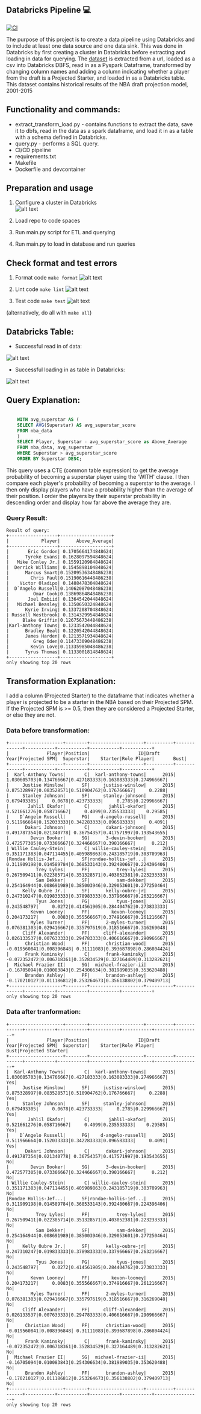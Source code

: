 ## Databricks Pipeline :computer: 
[![CI](https://github.com/nogibjj/jdc_week_10/actions/workflows/cicd.yml/badge.svg)](https://github.com/nogibjj/jdc_week_10/actions/workflows/cicd.yml)

The purpose of this project is to create a data pipeline using Databricks and to include at least one data source and one data sink. This was done in Databricks by first creating a cluster in Databricks before extracting and loading in data for querying. The [dataset](https://github.com/fivethirtyeight/data/tree/master/nba-draft-2015) is extracted from a url, loaded as a csv into Databricks DBFS,  read in as a Pyspark Dataframe, transformed by changing column names and adding a column indicating whether a player from the draft is a Projected Starter, and loaded in as a Databricks table. This dataset contains historical results of the NBA draft projection model, 2001-2015


## Functionality and commands:
* extract_transform_load.py - contains functions to extract the data, save it to dbfs, read in the data as a spark dataframe, and load it in as a table with a schema defined in Databricks.
* query.py - performs a SQL query. 
* CI/CD pipeline   
* requirements.txt
* Makefile
* Dockerfile and devcontainer

## Preparation and usage
1. Configure a cluster in Databricks  
![alt text](images/compute.png)

2. Load repo to code spaces
3. Run main.py script for ETL and querying


4. Run main.py to load in database and run queries

## Check format and test errors
1. Format code `make format`
![alt text](images/format.png)

2. Lint code `make lint`
![alt text](images/lint.png)

3. Test code `make test`
![alt text](images/test.png)

(alternatively, do all with `make all`)


## Databricks Table:
- Successful read in of data:  


![alt text](images/etl.png)

- Successful loading in as table in Databricks:  

![alt text](images/table.png)

## Query Explanation:
```sql

    WITH avg_superstar AS (
    SELECT AVG(Superstar) AS avg_superstar_score
    FROM nba_data
    )
    SELECT Player, Superstar - avg_superstar_score as Above_Average
    FROM nba_data, avg_superstar
    WHERE Superstar > avg_superstar_score
    ORDER BY Superstar DESC;

```
This query uses a CTE (common table expression) to get the average probability of becoming a superstar player using the 'WITH' clause. I then compare each player's probability of becoming a superstar to the average. I then only display players who have a probability higher than the average of their position. I order the players by their superstar probability in descending order and display how far above the average they are. 

### Query Result:
```
Result of query:
+------------------+-------------------+
|            Player|      Above_Average|
+------------------+-------------------+
|       Eric Gordon| 0.1705664174848624|
|      Tyreke Evans| 0.1628097594848624|
|   Mike Conley Jr.| 0.1559120984848624|
|  Derrick Williams| 0.1545898104848624|
|      Marcus Smart|0.15209536348486238|
|        Chris Paul|0.15190616448486238|
|    Victor Oladipo| 0.1488478304848624|
|  D`Angelo Russell|0.14062087048486238|
|         Omar Cook|0.13869864848486238|
|       Joel Embiid| 0.1364542044848624|
|   Michael Beasley| 0.1350650324848624|
|      Kyrie Irving| 0.1337208704848624|
| Russell Westbrook| 0.1314329954848624|
|     Blake Griffin|0.12675673448486238|
|Karl-Anthony Towns| 0.1233542044848624|
|      Bradley Beal| 0.1220542044848624|
|      James Harden| 0.1213571934848624|
|         Greg Oden|0.11473309048486238|
|        Kevin Love|0.11335985048486238|
|      Tyrus Thomas| 0.1133001814848624|
+------------------+-------------------+
only showing top 20 rows
```

## Transformation Explanation:
I add a column (Projected Starter) to the dataframe that indicates whether a player is projected to be a starter in the NBA based on their Projected SPM. If the Projected SPM is >= 0.5, then they are considered a Projected Starter, or else they are not. 

### Data before transformation:
```
+--------------------+--------+--------------------+----------+-------------+-----------+-----------+-----------+-----------+
|              Player|Position|                  ID|Draft Year|Projected SPM|  Superstar|    Starter|Role Player|       Bust|
+--------------------+--------+--------------------+----------+-------------+-----------+-----------+-----------+-----------+
|  Karl-Anthony Towns|       C|  karl-anthony-towns|      2015|  1.030605703|0.134766667|0.427183333|0.163083333|0.274966667|
|     Justise Winslow|      SF|     justise-winslow|      2015|  0.875328997|0.083528571|0.510904762|0.176766667|     0.2288|
|     Stanley Johnson|      SF|     stanley-johnson|      2015|  0.679493305|     0.0678|0.423733333|     0.2785|0.229966667|
|       Jahlil Okafor|       C|       jahlil-okafor|      2015|  0.521661276|0.058716667|     0.4099|0.235533333|    0.29585|
|    D`Angelo Russell|      PG|    d-angelo-russell|      2015|  0.511966664|0.152033333|0.342283333|0.096583333|     0.4091|
|      Dakari Johnson|       C|      dakari-johnson|      2015|  0.491787354|0.021340778| 0.36754357|0.417571997|0.193543655|
|        Devin Booker|      SG|      3-devin-booker|      2015|  0.472577305|0.073366667|0.324466667|0.390166667|      0.212|
| Willie Cauley-Stein|       C| willie-cauley-stein|      2015|  0.351171383|0.047114455|0.405989863|0.243185719|0.303709963|
|Rondae Hollis-Jef...|      SF|rondae-hollis-jef...|      2015|  0.311909198|0.014589784|0.368533143|0.392480667|0.224396406|
|          Trey Lyles|      PF|          trey-lyles|      2015|  0.267509411|0.022385714|0.351328571|0.403052381|0.223233333|
|          Sam Dekker|      SF|          sam-dekker|      2015|  0.254164944|0.008691989|0.385003946|0.329053601|0.277250464|
|     Kelly Oubre Jr.|      SF|      kelly-oubre-jr|      2015|  0.247310247|0.019833333|0.378983333|0.337966667|0.263216667|
|          Tyus Jones|      PG|          tyus-jones|      2015|  0.243548797|     0.0272|0.414561905|0.284404762|0.273833333|
|        Kevon Looney|      PF|        kevon-looney|      2015|  0.204173217|     0.0083|0.355566667|0.374916667|0.261216667|
|        Myles Turner|      PF|      2-myles-turner|      2015|  0.076381303|0.029416667|0.335797619|0.318516667|0.316269048|
|     Cliff Alexander|      PF|     cliff-alexander|      2015|  0.026133537|0.007633333|0.294783333|0.406616667|0.290966667|
|      Christian Wood|      PF|      christian-wood|      2015| -0.019560841|0.008396848| 0.31111083|0.393687898|0.286804424|
|      Frank Kaminsky|       C|      frank-kaminsky|      2015| -0.072352472|0.006718361|0.352834529|0.327164489|0.313282621|
|  Michael Frazier II|      SG|  michael-frazier-ii|      2015|  -0.16705094|0.010083843|0.254306634|0.381989035|0.353620488|
|      Brandon Ashley|      PF|      brandon-ashley|      2015| -0.170210127|0.011186812|0.253264673|0.356138802|0.379409713|
+--------------------+--------+--------------------+----------+-------------+-----------+-----------+-----------+-----------+
only showing top 20 rows
```

### Data after tranformation:

```
+--------------------+--------+--------------------+----------+-------------+-----------+-----------+-----------+-----------+-----------------+
|              Player|Position|                  ID|Draft Year|Projected SPM|  Superstar|    Starter|Role Player|       Bust|Projected Starter|
+--------------------+--------+--------------------+----------+-------------+-----------+-----------+-----------+-----------+-----------------+
|  Karl-Anthony Towns|       C|  karl-anthony-towns|      2015|  1.030605703|0.134766667|0.427183333|0.163083333|0.274966667|              Yes|
|     Justise Winslow|      SF|     justise-winslow|      2015|  0.875328997|0.083528571|0.510904762|0.176766667|     0.2288|              Yes|
|     Stanley Johnson|      SF|     stanley-johnson|      2015|  0.679493305|     0.0678|0.423733333|     0.2785|0.229966667|              Yes|
|       Jahlil Okafor|       C|       jahlil-okafor|      2015|  0.521661276|0.058716667|     0.4099|0.235533333|    0.29585|              Yes|
|    D`Angelo Russell|      PG|    d-angelo-russell|      2015|  0.511966664|0.152033333|0.342283333|0.096583333|     0.4091|              Yes|
|      Dakari Johnson|       C|      dakari-johnson|      2015|  0.491787354|0.021340778| 0.36754357|0.417571997|0.193543655|               No|
|        Devin Booker|      SG|      3-devin-booker|      2015|  0.472577305|0.073366667|0.324466667|0.390166667|      0.212|               No|
| Willie Cauley-Stein|       C| willie-cauley-stein|      2015|  0.351171383|0.047114455|0.405989863|0.243185719|0.303709963|               No|
|Rondae Hollis-Jef...|      SF|rondae-hollis-jef...|      2015|  0.311909198|0.014589784|0.368533143|0.392480667|0.224396406|               No|
|          Trey Lyles|      PF|          trey-lyles|      2015|  0.267509411|0.022385714|0.351328571|0.403052381|0.223233333|               No|
|          Sam Dekker|      SF|          sam-dekker|      2015|  0.254164944|0.008691989|0.385003946|0.329053601|0.277250464|               No|
|     Kelly Oubre Jr.|      SF|      kelly-oubre-jr|      2015|  0.247310247|0.019833333|0.378983333|0.337966667|0.263216667|               No|
|          Tyus Jones|      PG|          tyus-jones|      2015|  0.243548797|     0.0272|0.414561905|0.284404762|0.273833333|               No|
|        Kevon Looney|      PF|        kevon-looney|      2015|  0.204173217|     0.0083|0.355566667|0.374916667|0.261216667|               No|
|        Myles Turner|      PF|      2-myles-turner|      2015|  0.076381303|0.029416667|0.335797619|0.318516667|0.316269048|               No|
|     Cliff Alexander|      PF|     cliff-alexander|      2015|  0.026133537|0.007633333|0.294783333|0.406616667|0.290966667|               No|
|      Christian Wood|      PF|      christian-wood|      2015| -0.019560841|0.008396848| 0.31111083|0.393687898|0.286804424|               No|
|      Frank Kaminsky|       C|      frank-kaminsky|      2015| -0.072352472|0.006718361|0.352834529|0.327164489|0.313282621|               No|
|  Michael Frazier II|      SG|  michael-frazier-ii|      2015|  -0.16705094|0.010083843|0.254306634|0.381989035|0.353620488|               No|
|      Brandon Ashley|      PF|      brandon-ashley|      2015| -0.170210127|0.011186812|0.253264673|0.356138802|0.379409713|               No|
+--------------------+--------+--------------------+----------+-------------+-----------+-----------+-----------+-----------+-----------------+
only showing top 20 rows

```
